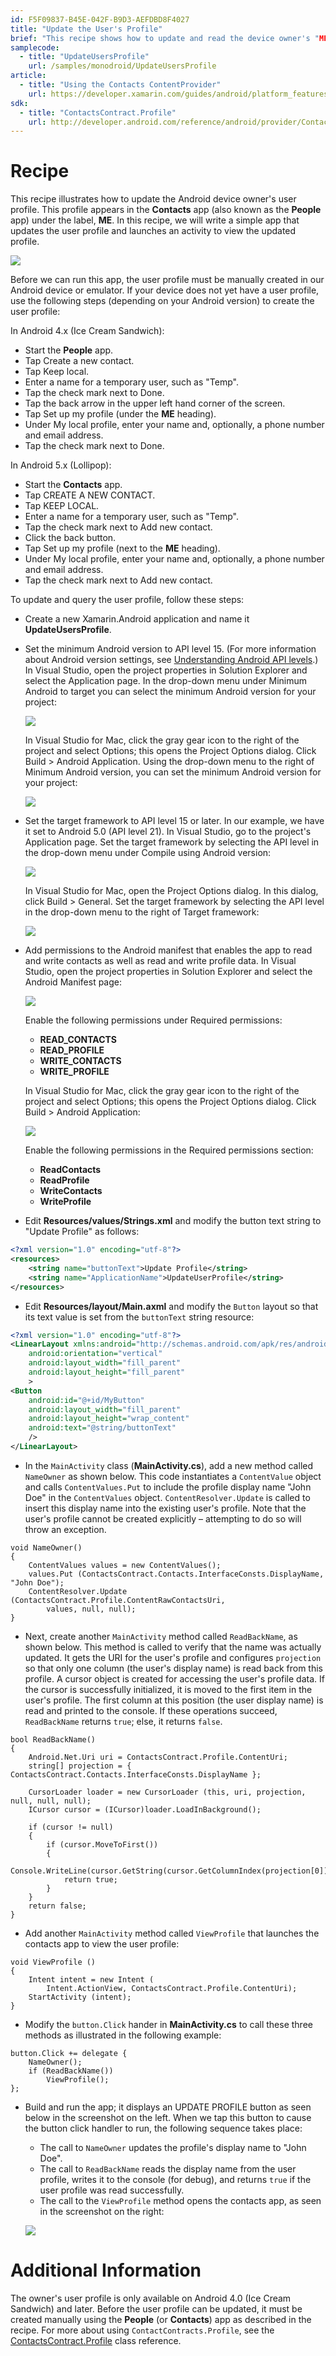 ```yaml
---
id: F5F09837-B45E-042F-B9D3-AEFDBD8F4027
title: "Update the User's Profile"
brief: "This recipe shows how to update and read the device owner's "ME" user profile in Android, as well as how to navigate to the profile in the Contacts application."
samplecode:
  - title: "UpdateUsersProfile" 
    url: /samples/monodroid/UpdateUsersProfile
article:
  - title: "Using the Contacts ContentProvider" 
    url: https://developer.xamarin.com/guides/android/platform_features/intro_to_content_providers/part_2_-_using_the_contacts_contentprovier/
sdk:
  - title: "ContactsContract.Profile" 
    url: http://developer.android.com/reference/android/provider/ContactsContract.Profile.html
---
```


<a name="Recipe" class="injected"></a>

# Recipe

This recipe illustrates how to update the Android device owner's user 
profile. This profile appears in the **Contacts** app (also known as 
the **People** app) under the label, **ME**. In this recipe, we will 
write a simple app that updates the user profile and launches an 
activity to view the updated profile. 

![](Images/example-screen.png)

Before we can run this app, the user profile must be manually created 
in our Android device or emulator. If your device does not yet have a 
user profile, use the following steps (depending on your Android 
version) to create the user profile: 

In Android 4.x (Ice Cream Sandwich): 

- Start the **People** app. 
- Tap <span class="uiitem">Create a new contact</span>.
- Tap <span class="uiitem">Keep local</span>.
- Enter a name for a temporary user, such as "Temp".
- Tap the check mark next to <span class="uiitem">Done</span>. 
- Tap the back arrow in the upper left hand corner of the screen.
- Tap <span class="uiitem">Set up my profile</span> (under the
  **ME** heading).
- Under <span class="uiitem">My local profile</span>, enter your 
  name and, optionally, a phone 
  number and email address.
- Tap the check mark next to <span class="uiitem">Done</span>.

In Android 5.x (Lollipop):

- Start the **Contacts** app. 
- Tap <span class="uiitem">CREATE A NEW CONTACT</span>.
- Tap <span class="uiitem">KEEP LOCAL</span>.
- Enter a name for a temporary user, such as "Temp".
- Tap the check mark next to <span class="uiitem">Add new contact</span>. 
- Click the back button.
- Tap <span class="uiitem">Set up my profile</span> (next to the
  **ME** heading).
- Under <span class="uiitem">My local profile</span>, enter your 
  name and, optionally, a phone 
  number and email address.
- Tap the check mark next to <span class="uiitem">Add new contact</span>.


To update and query the user profile, follow these steps:

-   Create a new Xamarin.Android application and name it 
    **UpdateUsersProfile**. 

-   Set the minimum Android version to API level 15. 
    (For more information about Android version settings, see
    [Understanding Android API levels](https://developer.xamarin.com/guides/android/application_fundamentals/understanding_android_api_levels/).)
    In Visual Studio, open the project properties in
    <span class="uiitem">Solution Explorer</span> and select the <span 
    class="uiitem">Application</span> page. In the drop-down menu under 
    <span class="uiitem">Minimum Android to target</span> you can 
    select the minimum Android version for your project: 

    ![](Images/vs-minimum.png)

    In Visual Studio for Mac, click the gray gear icon to the right of the 
    project and select <span class="uiitem">Options</span>; this opens 
    the <span class="uiitem">Project Options</span> dialog. Click <span 
    class="uiitem">Build > Android Application</span>. Using the 
    drop-down menu to the right of <span class="uiitem">Minimum Android 
    version</span>, you can set the minimum Android version for your
    project:

    ![](Images/xs-minimum.png)


-   Set the target framework to API level 15 or 
    later. In our example, we have it set to Android 5.0 (API level 
    21). In Visual Studio, go to the project's <span 
    class="uiitem">Application</span> page. Set the target framework by 
    selecting the API level in the drop-down menu under <span 
    class="uiitem">Compile using Android version</span>:

    ![](Images/vs-target.png)

    In Visual Studio for Mac, open the <span class="uiitem">Project 
    Options</span> dialog. In this dialog, click <span 
    class="uiitem">Build > General</span>. Set the target framework by 
    selecting the API level in the drop-down menu to the right of <span 
    class="uiitem">Target framework</span>:

    ![](Images/xs-target.png)


-   Add permissions to the Android manifest that enables the app to 
    read and write contacts as well as read and write profile data. 
    In Visual Studio, open the project properties in <span 
    class="uiitem">Solution Explorer</span> and select the <span 
    class="uiitem">Android Manifest</span> page: 

    ![](Images/vs-manifest.png)

    Enable the following permissions under <span 
    class="uiitem">Required permissions</span>: 

    -  **READ_CONTACTS**
    -  **READ_PROFILE**
    -  **WRITE_CONTACTS**
    -  **WRITE_PROFILE**

    In Visual Studio for Mac, click the gray gear icon to the right of the 
    project and select <span class="uiitem">Options</span>; this opens 
    the <span class="uiitem">Project Options</span> dialog. Click <span 
    class="uiitem">Build > Android Application</span>: 

    ![](Images/xs-manifest.png)

    Enable the following permissions in the <span 
    class="uiitem">Required permissions</span> section: 

    -  **ReadContacts**
    -  **ReadProfile**
    -  **WriteContacts**
    -  **WriteProfile**


-   Edit **Resources/values/Strings.xml** and modify the button text
    string to "Update Profile" as follows:

```xml
<?xml version="1.0" encoding="utf-8"?>
<resources>
    <string name="buttonText">Update Profile</string>
    <string name="ApplicationName">UpdateUserProfile</string>
</resources>
```

-   Edit **Resources/layout/Main.axml** and modify the `Button` layout 
    so that its text value is set from the `buttonText` string resource:

```xml
<?xml version="1.0" encoding="utf-8"?>
<LinearLayout xmlns:android="http://schemas.android.com/apk/res/android"
    android:orientation="vertical"
    android:layout_width="fill_parent"
    android:layout_height="fill_parent"
    >
<Button
    android:id="@+id/MyButton"
    android:layout_width="fill_parent"
    android:layout_height="wrap_content"
    android:text="@string/buttonText"
    />
</LinearLayout>
```

-   In the `MainActivity` class (**MainActivity.cs**), add a new method 
    called `NameOwner` as shown below. This code instantiates 
    a `ContentValue` object and calls `ContentValues.Put` to include 
    the profile display name "John Doe" in the `ContentValues` object. 
    `ContentResolver.Update` is called to insert this display name into 
    the existing user's profile. Note that the user's profile cannot be 
    created explicitly &ndash; attempting to do so will throw an 
    exception. 

```
void NameOwner()
{
    ContentValues values = new ContentValues();
    values.Put (ContactsContract.Contacts.InterfaceConsts.DisplayName, "John Doe");
    ContentResolver.Update (ContactsContract.Profile.ContentRawContactsUri, 
        values, null, null);
}

```

-   Next, create another `MainActivity` method called `ReadBackName`, 
    as shown below. This method is called to verify that the name was 
    actually updated. It gets the URI for the user's profile and 
    configures `projection` so that only one column (the user's display 
    name) is read back from this profile. A cursor object is created 
    for accessing the user's profile data. If the cursor is 
    successfully initialized, it is moved to the first item in the 
    user's profile. The first column at this position (the user display 
    name) is read and printed to the console. If these operations 
    succeed, `ReadBackName` returns `true`; else, it returns `false`. 

```
bool ReadBackName()
{
    Android.Net.Uri uri = ContactsContract.Profile.ContentUri;
    string[] projection = { ContactsContract.Contacts.InterfaceConsts.DisplayName };

    CursorLoader loader = new CursorLoader (this, uri, projection, null, null, null);
    ICursor cursor = (ICursor)loader.LoadInBackground();

    if (cursor != null)
    {
        if (cursor.MoveToFirst())
        {
            Console.WriteLine(cursor.GetString(cursor.GetColumnIndex(projection[0])));
            return true;
        }
    }
    return false;
}
```

-   Add another `MainActivity` method called `ViewProfile` that 
    launches the contacts app to view the user profile: 

```
void ViewProfile ()
{
    Intent intent = new Intent (
        Intent.ActionView, ContactsContract.Profile.ContentUri);
    StartActivity (intent);
}

```

-   Modify the `button.Click` hander in **MainActivity.cs** to call these
    three methods as illustrated in the following example: 

```
button.Click += delegate {
    NameOwner();
    if (ReadBackName())
        ViewProfile();
};
```

-   Build and run the app; it displays an <span class="uiitem">UPDATE 
    PROFILE</span> button as seen below in the screenshot on the left. When 
    we tap this button to cause the button click handler to run, the 
    following sequence takes place: 
    -   The call to `NameOwner` updates the profile's display 
        name to "John Doe". 
    -   The call to `ReadBackName` reads the display name from
        the user profile, writes it to the console (for debug), and 
        returns `true` if the user profile was read successfully.
    -   The call to the `ViewProfile` method opens the contacts app, 
        as seen in the screenshot on the right:

    ![](Images/update-users-profile.png)

<a name="Additional_Information" class="injected"></a>

# Additional Information

The owner's user profile is only available on Android 4.0 (Ice Cream 
Sandwich) and later. Before the user profile can be updated, it must be 
created manually using the **People** (or **Contacts**) app as 
described in the recipe. For more about using
`ContactContracts.Profile`, see the 
[ContactsContract.Profile](http://developer.android.com/reference/android/provider/ContactsContract.Profile.html) 
class reference. 

